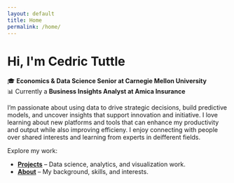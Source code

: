 ```yaml
---
layout: default
title: Home
permalink: /home/
---
```


# Hi, I'm Cedric Tuttle

🎓 **Economics & Data Science Senior at Carnegie Mellon University**  
📊 Currently a **Business Insights Analyst at Amica Insurance**  

I’m passionate about using data to drive strategic decisions, build predictive models, and uncover insights that support innovation and initiative.
I love learning about new platforms and tools that can enhance my productivity and output while also improving efficieny.
I enjoy connecting with people over shared interests and learning from experts in deifferent fields.

Explore my work:
- [**Projects**](projects) – Data science, analytics, and visualization work.
- [**About**](about) – My background, skills, and interests.
